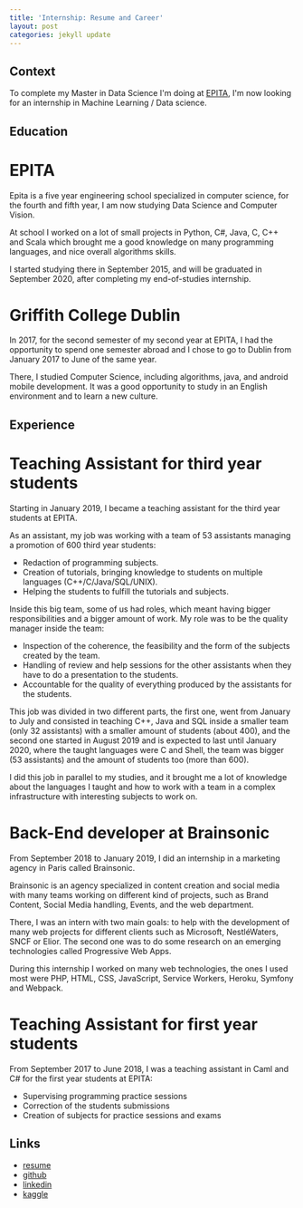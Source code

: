 ```yaml
---
title: 'Internship: Resume and Career'
layout: post
categories: jekyll update
---
```


Context
-------

To complete my Master in Data Science I'm doing at
[EPITA](https://www.epita.fr/), I'm now looking for
an internship in Machine Learning / Data science.

Education
---------

EPITA
=====

Epita is a five year engineering school specialized in computer science, for
the fourth and fifth year, I am now studying Data Science and Computer Vision.

At school I worked on a lot of small projects in Python, C#, Java, C, C++ and
Scala which brought me a good knowledge on many programming languages, and nice
overall algorithms skills.

I started studying there in September 2015, and will be graduated in September
2020, after completing my end-of-studies internship.

Griffith College Dublin
=======================

In 2017, for the second semester of my second year at EPITA, I had the
opportunity to spend one semester abroad and I chose to go to Dublin from
January 2017 to June of the same year.

There, I studied Computer Science, including algorithms, java, and android
mobile development. It was a good opportunity to study in an English environment
and to learn a new culture.

Experience
----------

Teaching Assistant for third year students
==========================================

Starting in January 2019, I became a teaching assistant for the third year
students at EPITA.

As an assistant, my job was working with a team of 53 assistants managing a promotion of 600
third year students:
- Redaction of programming subjects.
- Creation of tutorials, bringing knowledge to students on multiple languages (C++/C/Java/SQL/UNIX).
- Helping the students to fulfill the tutorials and subjects.

Inside this big team, some of us had roles, which meant having bigger responsibilities
and a bigger amount of work. My role was to be the quality manager inside the team:

- Inspection of the coherence, the feasibility and the form of the subjects created by the team.
- Handling of review and help sessions for the other assistants when they have to do a presentation to the students.
- Accountable for the quality of everything produced by the assistants for the students.

This job was divided in two different parts, the first one, went from January
to July and consisted in teaching C++, Java and SQL inside a smaller team (only
32 assistants) with a smaller amount of students (about 400), and the second
one started in August 2019 and is expected to last until January 2020, where
the taught languages were C and Shell, the team was bigger (53 assistants) and
the amount of students too (more than 600).

I did this job in parallel to my studies, and it brought me a lot of knowledge
about the languages I taught and how to work with a team in a complex
infrastructure with interesting subjects to work on.

Back-End developer at Brainsonic
================================

From September 2018 to January 2019, I did an internship in a marketing agency
in Paris called Brainsonic.

Brainsonic is an agency specialized in content creation and social media with
many teams working on different kind of projects, such as Brand Content, Social
Media handling, Events, and the web department.

There, I was an intern with two main goals: to help with the development of
many web projects for different clients such as Microsoft, NestléWaters, SNCF
or Elior. The second one was to do some research on an emerging technologies
called Progressive Web Apps.

During this internship I worked on many web technologies, the ones I used most
were PHP, HTML, CSS, JavaScript, Service Workers, Heroku, Symfony and Webpack.

Teaching Assistant for first year students
==========================================

From September 2017 to June 2018, I was a teaching assistant in Caml and C# for 
the first year students at EPITA:

- Supervising programming practice sessions
- Correction of the students submissions
- Creation of subjects for practice sessions and exams

Links
-----

- [resume](/assets/resume.pdf)
- [github](https://github.com/Smlep)
- [linkedin](https://www.linkedin.com/in/sam-courtemanche-ba61b4136/)
- [kaggle](https://www.kaggle.com/samlep)
